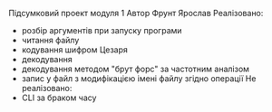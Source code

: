 Підсумковий проект модуля 1
Автор Фрунт Ярослав
Реалізовано:
- розбір аргументів при запуску програми
- читання файлу
- кодування шифром Цезаря
- декодування
- декодування методом "брут форс" за частотним аналізом
- запис у файл з модифікацією імені файлу згідно операції
Не реалізовано:
- CLI за браком часу
